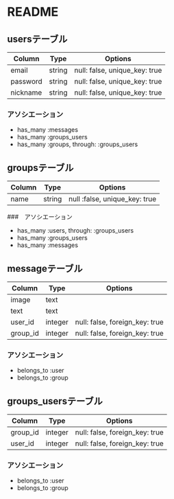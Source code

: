 # README

## usersテーブル

|Column|Type|Options|
|------|----|-------|
|email|string|null: false, unique_key: true|
|password|string|null: false, unique_key: true|
|nickname|string|null: false, unique_key: true|

### アソシエーション

- has_many :messages
- has_many :groups_users
- has_many :groups, through: :groups_users

## groupsテーブル

|Column|Type|Options|
|------|----|-------|
|name|string|null :false, unique_key: true|

###　アソシエーション

- has_many :users, through: :groups_users
- has_many :groups_users
- has_many :messages


## messageテーブル

|Column|Type|Options|
|------|----|-------|
|image|text||
|text|text||
|user_id|integer|null: false, foreign_key: true|
|group_id|integer|null: false, foreign_key: true|

### アソシエーション

- belongs_to :user
- belongs_to :group

## groups_usersテーブル

|Column|Type|Options|
|------|----|-------|
|group_id|integer|null: false, foreign_key: true|
|user_id|integer|null: false, foreign_key: true|

### アソシエーション

- belongs_to :user
- belongs_to :group
